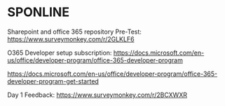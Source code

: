 # SPONLINE
Sharepoint and office 365 repository
Pre-Test: https://www.surveymonkey.com/r/2GLKLF6

O365 Developer setup subscription: 
https://docs.microsoft.com/en-us/office/developer-program/office-365-developer-program

https://docs.microsoft.com/en-us/office/developer-program/office-365-developer-program-get-started

Day 1 Feedback: https://www.surveymonkey.com/r/2BCXWXR

